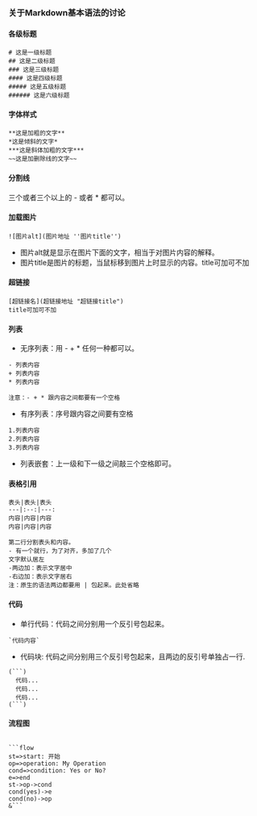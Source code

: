 ### 关于Markdown基本语法的讨论

#### 各级标题

```
# 这是一级标题
## 这是二级标题
### 这是三级标题
#### 这是四级标题
##### 这是五级标题
###### 这是六级标题
```

#### 字体样式

```
**这是加粗的文字**
*这是倾斜的文字*
***这是斜体加粗的文字***
~~这是加删除线的文字~~
```

#### 分割线

三个或者三个以上的 - 或者 * 都可以。

#### 加载图片

```
![图片alt](图片地址 ''图片title'')
```

 - 图片alt就是显示在图片下面的文字，相当于对图片内容的解释。
 - 图片title是图片的标题，当鼠标移到图片上时显示的内容。title可加可不加

#### 超链接

```
[超链接名](超链接地址 "超链接title")
title可加可不加
```

#### 列表
 
 - 无序列表：用 - + * 任何一种都可以。

```
- 列表内容
+ 列表内容
* 列表内容

注意：- + * 跟内容之间都要有一个空格
```


- 有序列表：序号跟内容之间要有空格

```
1.列表内容
2.列表内容
3.列表内容
```


 - 列表嵌套：上一级和下一级之间敲三个空格即可。
 

#### 表格引用

```
表头|表头|表头
---|:--:|---:
内容|内容|内容
内容|内容|内容

第二行分割表头和内容。
- 有一个就行，为了对齐，多加了几个
文字默认居左
-两边加：表示文字居中
-右边加：表示文字居右
注：原生的语法两边都要用 | 包起来。此处省略
```

#### 代码

 - 单行代码：代码之间分别用一个反引号包起来。
 
 ```
 `代码内容`
 ```
 
 - 代码块: 代码之间分别用三个反引号包起来，且两边的反引号单独占一行.
 
 ```
 (```)
   代码...
   代码...
   代码...
 (```)
 ```
 
 
#### 流程图

```

```flow
st=>start: 开始
op=>operation: My Operation
cond=>condition: Yes or No?
e=>end
st->op->cond
cond(yes)->e
cond(no)->op
&```

```